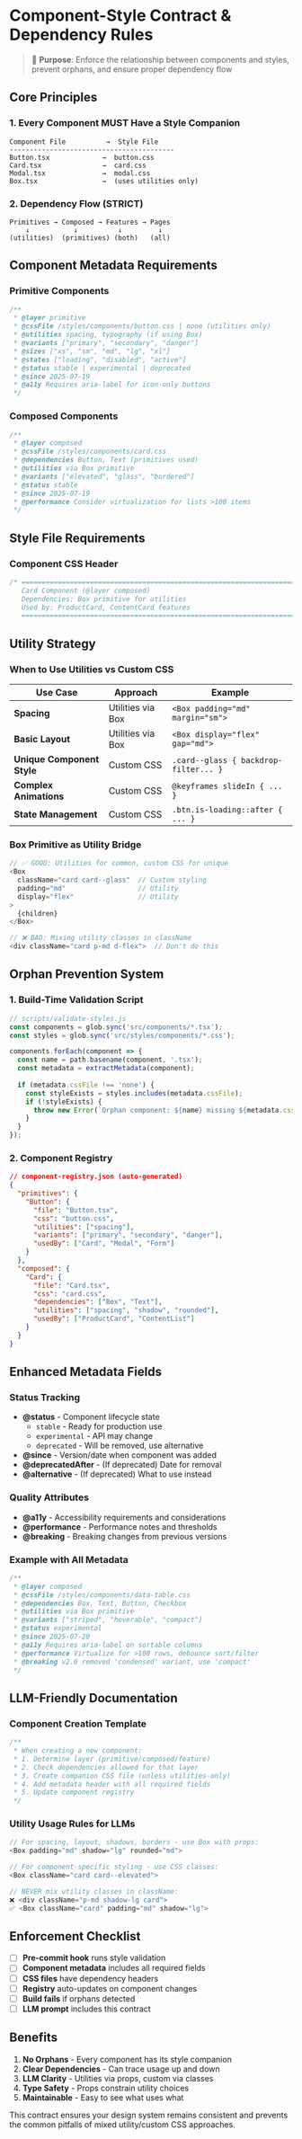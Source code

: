 # Component-Style Contract & Dependency Rules

> 🎯 **Purpose**: Enforce the relationship between components and styles, prevent orphans, and ensure proper dependency flow

## Core Principles

### 1. Every Component MUST Have a Style Companion
```
Component File          →  Style File
-----------------------------------------
Button.tsx             →  button.css
Card.tsx               →  card.css  
Modal.tsx              →  modal.css
Box.tsx                →  (uses utilities only)
```

### 2. Dependency Flow (STRICT)
```
Primitives → Composed → Features → Pages
    ↓           ↓          ↓         ↓
(utilities)  (primitives) (both)   (all)
```

## Component Metadata Requirements

### Primitive Components
```typescript
/**
 * @layer primitive
 * @cssFile /styles/components/button.css | none (utilities only)
 * @utilities spacing, typography (if using Box)
 * @variants ["primary", "secondary", "danger"]
 * @sizes ["xs", "sm", "md", "lg", "xl"]
 * @states ["loading", "disabled", "active"]
 * @status stable | experimental | deprecated
 * @since 2025-07-19
 * @a11y Requires aria-label for icon-only buttons
 */
```

### Composed Components
```typescript
/**
 * @layer composed
 * @cssFile /styles/components/card.css
 * @dependencies Button, Text (primitives used)
 * @utilities via Box primitive
 * @variants ["elevated", "glass", "bordered"]
 * @status stable
 * @since 2025-07-19
 * @performance Consider virtualization for lists >100 items
 */
```

## Style File Requirements

### Component CSS Header
```css
/* ==========================================================================
   Card Component (@layer composed)
   Dependencies: Box primitive for utilities
   Used by: ProductCard, ContentCard features
   ========================================================================== */
```

## Utility Strategy

### When to Use Utilities vs Custom CSS

| Use Case | Approach | Example |
|----------|----------|---------|
| **Spacing** | Utilities via Box | `<Box padding="md" margin="sm">` |
| **Basic Layout** | Utilities via Box | `<Box display="flex" gap="md">` |
| **Unique Component Style** | Custom CSS | `.card--glass { backdrop-filter... }` |
| **Complex Animations** | Custom CSS | `@keyframes slideIn { ... }` |
| **State Management** | Custom CSS | `.btn.is-loading::after { ... }` |

### Box Primitive as Utility Bridge
```typescript
// ✅ GOOD: Utilities for common, custom CSS for unique
<Box 
  className="card card--glass"  // Custom styling
  padding="md"                  // Utility
  display="flex"                // Utility
>
  {children}
</Box>

// ❌ BAD: Mixing utility classes in className
<div className="card p-md d-flex">  // Don't do this
```

## Orphan Prevention System

### 1. Build-Time Validation Script
```javascript
// scripts/validate-styles.js
const components = glob.sync('src/components/*.tsx');
const styles = glob.sync('src/styles/components/*.css');

components.forEach(component => {
  const name = path.basename(component, '.tsx');
  const metadata = extractMetadata(component);
  
  if (metadata.cssFile !== 'none') {
    const styleExists = styles.includes(metadata.cssFile);
    if (!styleExists) {
      throw new Error(`Orphan component: ${name} missing ${metadata.cssFile}`);
    }
  }
});
```

### 2. Component Registry
```json
// component-registry.json (auto-generated)
{
  "primitives": {
    "Button": {
      "file": "Button.tsx",
      "css": "button.css",
      "utilities": ["spacing"],
      "variants": ["primary", "secondary", "danger"],
      "usedBy": ["Card", "Modal", "Form"]
    }
  },
  "composed": {
    "Card": {
      "file": "Card.tsx", 
      "css": "card.css",
      "dependencies": ["Box", "Text"],
      "utilities": ["spacing", "shadow", "rounded"],
      "usedBy": ["ProductCard", "ContentList"]
    }
  }
}
```

## Enhanced Metadata Fields

### Status Tracking
- **@status** - Component lifecycle state
  - `stable` - Ready for production use
  - `experimental` - API may change
  - `deprecated` - Will be removed, use alternative
- **@since** - Version/date when component was added
- **@deprecatedAfter** - (If deprecated) Date for removal
- **@alternative** - (If deprecated) What to use instead

### Quality Attributes
- **@a11y** - Accessibility requirements and considerations
- **@performance** - Performance notes and thresholds
- **@breaking** - Breaking changes from previous versions

### Example with All Metadata
```typescript
/**
 * @layer composed
 * @cssFile /styles/components/data-table.css
 * @dependencies Box, Text, Button, Checkbox
 * @utilities via Box primitive
 * @variants ["striped", "hoverable", "compact"]
 * @status experimental
 * @since 2025-07-20
 * @a11y Requires aria-label on sortable columns
 * @performance Virtualize for >100 rows, debounce sort/filter
 * @breaking v2.0 removed 'condensed' variant, use 'compact'
 */
```

## LLM-Friendly Documentation

### Component Creation Template
```typescript
/**
 * When creating a new component:
 * 1. Determine layer (primitive/composed/feature)
 * 2. Check dependencies allowed for that layer
 * 3. Create companion CSS file (unless utilities-only)
 * 4. Add metadata header with all required fields
 * 5. Update component registry
 */
```

### Utility Usage Rules for LLMs
```typescript
// For spacing, layout, shadows, borders - use Box with props:
<Box padding="md" shadow="lg" rounded="md">

// For component-specific styling - use CSS classes:
<Box className="card card--elevated">

// NEVER mix utility classes in className:
❌ <div className="p-md shadow-lg card">
✅ <Box className="card" padding="md" shadow="lg">
```

## Enforcement Checklist

- [ ] **Pre-commit hook** runs style validation
- [ ] **Component metadata** includes all required fields
- [ ] **CSS files** have dependency headers
- [ ] **Registry** auto-updates on component changes
- [ ] **Build fails** if orphans detected
- [ ] **LLM prompt** includes this contract

## Benefits

1. **No Orphans** - Every component has its style companion
2. **Clear Dependencies** - Can trace usage up and down
3. **LLM Clarity** - Utilities via props, custom via classes
4. **Type Safety** - Props constrain utility choices
5. **Maintainable** - Easy to see what uses what

This contract ensures your design system remains consistent and prevents the common pitfalls of mixed utility/custom CSS approaches.